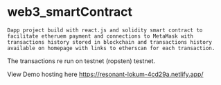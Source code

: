 # web3_smartContract
    Dapp project build with react.js and solidity smart contract to facilitate etheruem payment and connections to MetaMask with transactions history stored in blockchain and transactions history available on homepage with links to etherscan for each transaction.

The transactions re run on testnet (ropsten) testnet.

View Demo hosting here
https://resonant-lokum-4cd29a.netlify.app/
